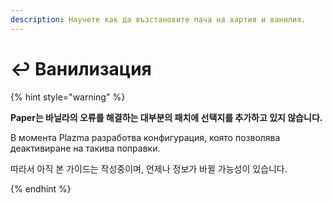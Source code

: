 ```yaml
---
description: Научете как да възстановите пача на хартия и ванилия.
---
```


# ↩️ Ванилизация

{% hint style="warning" %}

**Paper는 바닐라의 오류를 해결하는 대부분의 패치에 선택지를 추가하고 있지 않습니다.**

В момента Plazma разработва конфигурация, която позволява деактивиране на такива поправки.

따라서 아직 본 가이드는 작성중이며, 언제나 정보가 바뀔 가능성이 있습니다.

{% endhint %}
